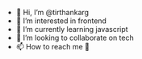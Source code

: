 - 👋 Hi, I’m @tirthankarg
- 👀 I’m interested in frontend 
- 🌱 I’m currently learning javascript
- 💞️ I’m looking to collaborate on tech
- 📫 How to reach me 🤖

<!---
tirthankarg/tirthankarg is a ✨ special ✨ repository because its `README.md` (this file) appears on your GitHub profile.
You can click the Preview link to take a look at your changes.
--->
